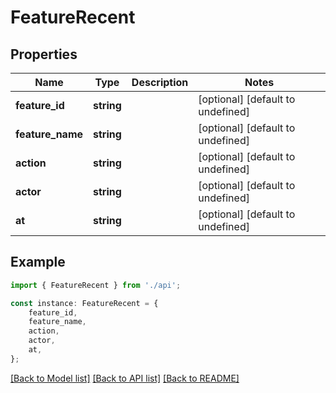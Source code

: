 # FeatureRecent


## Properties

Name | Type | Description | Notes
------------ | ------------- | ------------- | -------------
**feature_id** | **string** |  | [optional] [default to undefined]
**feature_name** | **string** |  | [optional] [default to undefined]
**action** | **string** |  | [optional] [default to undefined]
**actor** | **string** |  | [optional] [default to undefined]
**at** | **string** |  | [optional] [default to undefined]

## Example

```typescript
import { FeatureRecent } from './api';

const instance: FeatureRecent = {
    feature_id,
    feature_name,
    action,
    actor,
    at,
};
```

[[Back to Model list]](../README.md#documentation-for-models) [[Back to API list]](../README.md#documentation-for-api-endpoints) [[Back to README]](../README.md)
